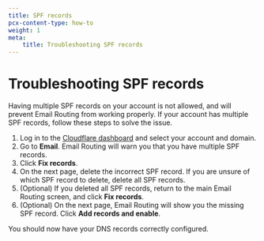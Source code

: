 ```yaml
---
title: SPF records
pcx-content-type: how-to
weight: 1
meta:
    title: Troubleshooting SPF records
---
```


# Troubleshooting SPF records

Having multiple SPF records on your account is not allowed, and will prevent Email Routing from working properly. If your account has multiple SPF records, follow these steps to solve the issue.

1. Log in to the [Cloudflare dashboard](https://dash.cloudflare.com/) and select your account and domain.
2. Go to **Email**. Email Routing will warn you that you have multiple SPF records.
3. Click **Fix records**.
4. On the next page, delete the incorrect SPF record. If you are unsure of which SPF record to delete, delete all SPF records.
5. (Optional) If you deleted all SPF records, return to the main Email Routing screen, and click **Fix records**.
6. (Optional) On the next page, Email Routing will show you the missing SPF record. Click **Add records and enable**.

You should now have your DNS records correctly configured.